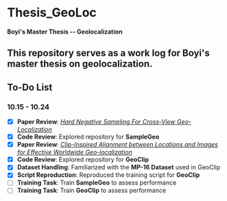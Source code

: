 # Thesis_GeoLoc
**Boyi's Master Thesis -- Geolocalization**

This repository serves as a work log for Boyi's master thesis on geolocalization. 
---

## To-Do List

### 10.15 - 10.24

- [x] **Paper Review**: [*Hard Negative Sampling For Cross-View Geo-Localization*](https://arxiv.org/abs/2303.11851)
- [x] **Code Review**: Explored repository for **SampleGeo**
- [x] **Paper Review**: [*Clip-Inspired Alignment between Locations and Images for Effective Worldwide Geo-localization*](https://arxiv.org/pdf/2309.16020v2)
- [x] **Code Review**: Explored repository for **GeoClip**
- [x] **Dataset Handling**: Familiarized with the **MP-16 Dataset** used in GeoClip
- [x] **Script Reproduction**: Reproduced the training script for **GeoClip**
- [ ] **Training Task**: Train **SampleGeo** to assess performance
- [ ] **Training Task**: Train **GeoClip** to assess performance
